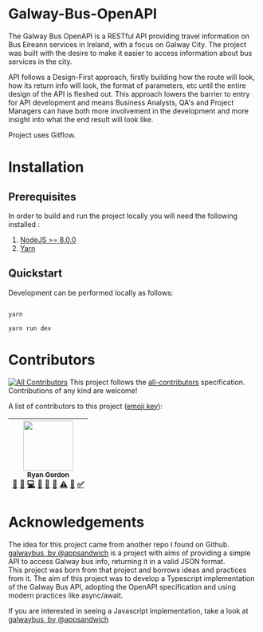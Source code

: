 # Galway-Bus-OpenAPI
The Galway Bus OpenAPI is a RESTful API providing travel information on Bus Eireann services in Ireland, with a focus on Galway City.
The project was built with the desire to make it easier to access information about bus services in the city. 

API follows a Design-First approach, firstly building how the route will look, how its return info will look, the format of parameters, etc until the entire design of the API is fleshed out. This approach lowers the barrier to entry for API development and means Business Analysts, QA's and Project Managers can have both more involvement in the development and more insight into what the end result will look like.

Project uses Gitflow.
# Installation 

## Prerequisites
In order to build and run the project locally you will need the following installed :  

1. [NodeJS >= 8.0.0](https://nodejs.org/)
2. [Yarn](https://yarnpkg.com/)

## Quickstart

Development can be performed locally as follows:

```$bash

yarn

yarn run dev

```

# Contributors 
[![All Contributors](https://img.shields.io/badge/all_contributors-1-orange.svg?style=flat)](#contributors)
This project follows the
[all-contributors](https://github.com/kentcdodds/all-contributors)
specification. Contributions of any kind are welcome!

A list of contributors to this project
([emoji key](https://github.com/kentcdodds/all-contributors#emoji-key)):

<!-- ALL-CONTRIBUTORS-LIST:START - Do not remove or modify this section -->
<!-- prettier-ignore -->
| [<img src="https://avatars1.githubusercontent.com/u/11082710?v=4" width="100px;"/><br /><sub><b>Ryan Gordon</b></sub>](https://github.com/Ryan-Gordon)<br />[📝](#blog-Ryan-Gordon "Blogposts") [🐛](https://github.com/Ryan-Gordon/Galway-Bus-OpenAPI/issues?q=author%3ARyan-Gordon "Bug reports") [💻](https://github.com/Ryan-Gordon/Galway-Bus-OpenAPI/commits?author=Ryan-Gordon "Code") [🎨](#design-Ryan-Gordon "Design") [📖](https://github.com/Ryan-Gordon/Galway-Bus-OpenAPI/commits?author=Ryan-Gordon "Documentation") [👀](#review-Ryan-Gordon "Reviewed Pull Requests") [⚠️](https://github.com/Ryan-Gordon/Galway-Bus-OpenAPI/commits?author=Ryan-Gordon "Tests") [🔧](#tool-Ryan-Gordon "Tools") [✅](#tutorial-Ryan-Gordon "Tutorials") |
| :---: |
<!-- ALL-CONTRIBUTORS-LIST:END -->


# Acknowledgements  

The idea for this project came from another repo I found on Github. [galwaybus, by @appsandwich](https://github.com/appsandwich/galwaybus) is a project with aims of providing a simple API to access Galway bus info, returning it in a valid JSON format.  
This project was born from that project and borrows ideas and practices from it. The aim of this project was to develop a Typescript implementation of the Galway Bus API, adopting the OpenAPI specification and using modern practices like async/await.

If you are interested in seeing a Javascript implementation, take a look at [galwaybus, by @appsandwich](https://github.com/appsandwich/galwaybus)



